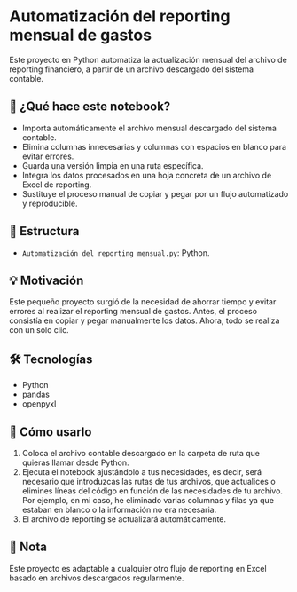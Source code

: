 # Automatización del reporting mensual de gastos

Este proyecto en Python automatiza la actualización mensual del archivo de reporting financiero, a partir de un archivo descargado del sistema contable.

## 🔧 ¿Qué hace este notebook?

- Importa automáticamente el archivo mensual descargado del sistema contable.
- Elimina columnas innecesarias y columnas con espacios en blanco para evitar errores.
- Guarda una versión limpia en una ruta específica.
- Integra los datos procesados en una hoja concreta de un archivo de Excel de reporting.
- Sustituye el proceso manual de copiar y pegar por un flujo automatizado y reproducible.

## 📁 Estructura

- `Automatización del reporting mensual.py`: Python.

## 💡 Motivación

Este pequeño proyecto surgió de la necesidad de ahorrar tiempo y evitar errores al realizar el reporting mensual de gastos. Antes, el proceso consistía en copiar y pegar manualmente los datos. Ahora, todo se realiza con un solo clic.

## 🛠️ Tecnologías

- Python
- pandas
- openpyxl

## 🚀 Cómo usarlo

1. Coloca el archivo contable descargado en la carpeta de ruta que quieras llamar desde Python.
2. Ejecuta el notebook ajustándolo a tus necesidades, es decir, será necesario que introduzcas las rutas de tus archivos, que actualices o elimines líneas del código en función de las necesidades de tu archivo. Por ejemplo, en mi caso, he eliminado varias columnas y filas ya que estaban en blanco o la información no era necesaria. 
3. El archivo de reporting se actualizará automáticamente.

## 📌 Nota

Este proyecto es adaptable a cualquier otro flujo de reporting en Excel basado en archivos descargados regularmente.
